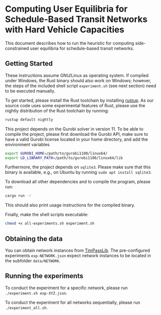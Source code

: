 # Computing User Equilibria for Schedule-Based Transit Networks with Hard Vehicle Capacities

This document describes how to run the heuristic for computing side-constrained user equilibria for schedule-based transit networks.

## Getting Started

These instructions assume GNU/Linux as operating system.
If compiled under Windows, the Rust binary should also work on Windows; however, the steps of the included shell script `experiment.sh` (see next section) need to be executed manually.

To get started, please install the Rust toolchain by installing [rustup](https://www.rust-lang.org/tools/install).
As our source code uses some experimental features of Rust, please use the nightly distribution of the Rust toolchain by running:
```sh
rustup default nightly
```

This project depends on the Gurobi solver in version 11.
To be able to compile the project, please first download the Gurobi API,
make sure to have a valid Gurobi license located in your home directory,
and add the environment variables
```sh
export GUROBI_HOME=/path/to/gurobi1100/linux64/
export LD_LIBRARY_PATH=/path/to/gurobi1100/linux64/lib
```

Furthermore, the project depends on `sqlite3`. Please make sure that this binary is available, e.g., on Ubuntu by running `sudo apt install sqlite3`.

To download all other dependencies and to compile the program, please run:
```sh
cargo run -r
```
This should also print usage instructions for the compiled binary.

Finally, make the shell scripts executable:
```sh
chmod +x all-experiments.sh experiment.sh
```

## Obtaining the data

You can obtain network instances from [TimPassLib](https://timpasslib.aalto.fi/).
The pre-configured experiments `exp-NETWORK.json` expect network instances to be located in the subfolder `data/NETWORK`.

## Running the experiments

To conduct the experiment for a specific network, please run `./experiment.sh exp-XYZ.json`.

To conduct the experiment for all networks sequentially, please run `./experiment_all.sh`.

